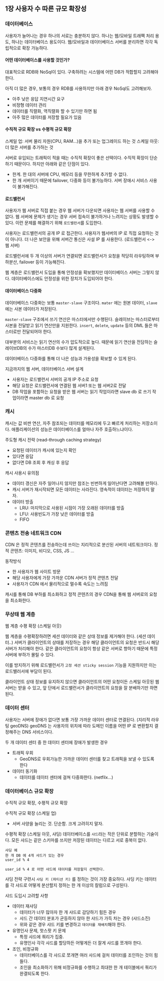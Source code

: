 ## 1장 사용자 수 따른 규모 확장성

### 데이터베이스
사용자가 늘어나는 경우 하나의 서로는 충분하지 않다.
하나는 웹/모바일 트래팩 처리 용도, 하나는 데이터베이스 용도이다.
웹/모바일과 데이터베이스 서버를 분리하면 각각 독립적으로 확장 가능하다.

#### 어떤 데이터베이스를 사용할 것인가?
대표적으로 RDB와 NoSql이 있다.
구축하려는 시스템에 어떤 DB가 적합할지 고려해야 한다.

아직 더 많은 경우, 보통의 경우 RDB를 사용하지만 아래 경우 NoSql도 고려해보자.
- 아주 낮은 응답 지연시간 요구
- 비정형 데이터 관리 
- 데이터를 직렬화, 역직렬화 할 수 있기만 하면 됨
- 아주 많은 데이터를 저장할 필요가 있음

#### 수직적 규모 확장 vs 수평적 규모 확장
스케일 업: 서버 물리 자원(CPU, RAM...)을 추가 또는 업그레이드 하는 것
스케일 아웃: 더 많은 서버를 추가하는 것 

서버로 유입되는 트래픽이 적을 때는 수직적 확장이 좋은 선택이다.
수직적 확장이 단순하기 때문이다. 하지만 아래와 같은 단점이 있다.
- 한계. 한 대의 서버에 CPU, 메모리 등을 무한하게 추가할 수 없다.
- 한 개 서버이기 때문에 failover, 다중화 등이 불가능하다. 서버 장애시 서비스 사용이 불가해진다.

#### 로드밸런서
사용자가 웹 서버로 직접 붙는 경우 웹 서버가 다운되면 사용자는 웹 서버를 사용할 수 없다.
웹 서버에 문제가 생기는 경우 서버 접속이 불가하거나 느려지는 상황도 발생할 수 있다.
이런 문제를 해결하기 위해 `로드밸런서`를 도입한다.

사용자는 로드밸런서의 공개 IP 로 접근한다. 사용자가 웹서버의 IP 로 직접 요청하는 것이 아니다.
더 나은 보안을 위해 서버간 통신은 사설 IP 를 사용한다. (로드밸런서 <-> 웹 서버)

로드밸런서에 두 개 이상의 서버가 연결되면 로드밸런서가 요청을 적당히 라우팅하며 부하분산, failover 등이 가능해진다.

웹 계층은 로드밸런서 도입을 통해 안정성을 확보했지만 데이터베이스 서버는 그렇지 않다.
데이터베이스에도 안정성을 위한 장치가 도입되어야 한다.

#### 데이터베이스 다중화
데이터베이스 다중화는 보통 `master-slave` 구조이다.
`mater` 에는 원본 데이터, `slave` 에는 사본 데이터가 저장된다.

`master-slave` 구조에서 쓰기 연산은 마스터에서만 수행된다.
슬레이브는 마스터로부터 사본을 전달받고 읽기 연산만을 지원한다.
`insert`, `delete`, `update` 등의 DML 들은 마스터로만 전달되어야 한다.

대부분의 서비스는 읽기 연산의 수가 압도적으로 높다.
때문에 읽기 연산을 전담하는 슬레이브DB의 수가 마스터DB 수보다 많게 설계된다.

데이터베이스 다중화를 통해 더 나은 성능과 가용성을 확보할 수 있게 된다.


지금까지의 웹 서버, 데이터베이스 서버 설계
- 사용자는 로드밸런서 서버의 공개 IP 주소로 요청
- 해당 요청은 로드밸런서에 연결된 웹 서버1 또는 웹 서버2로 전달
- DB 작업을 포함하는 요청을 받은 웹 서버는 읽기 작업이라면 slave db 로 쓰기 작업이라면 master db 로 요청

### 캐시
캐시는 값 비싼 연산, 자주 참조되는 데이터를 메모리에 두고 빠르게 처리하는 저장소이다.
애플리케이션의 성능은 데이터베이스를 얼마나 자주 호츨하느냐이다.

주도형 캐시 전락 (read-through caching strategy)
- 요청된 데이터가 캐시에 있는지 확인
- 있다면 응답
- 없다면 DB 조회 후 캐싱 후 응답

캐시 사용시 유의점
- 데이터 갱신은 자주 일어나지 않지만 참조는 빈번하게 일어난다면 고려해볼 만하다.
- 캐시 서버가 재시작되면 모든 데이터는 사라진다. 영속적이 데이터는 저장하지 말자.
- 데이터 방출
  - LRU: 마지막으로 사용된 시점이 가장 오래된 데이터를 방출
  - LFU: 사용빈도가 가장 낮은 데이터를 방출
  - FIFO

### 콘텐츠 전송 네트워크 CDN
CDN 은 정적 콘텐츠를 전송하는데 쓰이는 지리적으로 분산된 서버의 네트워크이다.
정적 콘텐츠: 이미지, 비디오, CSS, JS ...

동작방식
- 한 사용자가 웹 사이트 방문
- 해당 사용자에게 가장 가까운 CDN 서버가 정적 콘텐츠 전달
- 사용자가 CDN 에서 물리적으로 멀수록 속도는 느려짐


캐시를 통해 DB 부하를 최소화하고 정적 콘텐츠의 경우 CDN을 통해 웹 서버로의 요청을 최소화한다.

### 무상태 웹 계층
웹 계층 수평 확장 (스케일 아웃)

웹 계층을 수평확장하려면 세션 데이터와 같은 상태 정보를 제거해야 한다. (세션 데이터..)
서버가 클라이언트의 상태를 저장하는 경우 해당 클라이언트의 요청은 반드시 해당 서버가 처리해야 한다.
같은 클라이언트의 요청이 항상 같은 서버로 향하기 때문에 특정 서버에 부하가 몰릴 수 있다.

이를 방지하기 위해 로드밸런서가 `고정 세션 sticky session` 기능을 지원하지만 이는 로드밸러서에 부담이 된다.

클라이언트 상태 정보를 유지하지 않으면 클라이언트의 어떤 요청이든 스케일 아웃된 웹 서버는 받을 수 있고, 앞 단에서 로드밸런서가 클라이언트의 요청을 잘 분배하기만 하면 된다.

### 데이터 센터
사용자는 서버에 장애가 없다면 보통 가장 가까운 데이터 센터로 연결된다. (지리적 라우팅 geoDNS)
geoDNS 는 사용자의 위치에 따라 도메인 이름을 어떤 IP 로 변환할지 결정해주는 DNS 서비스이다.

두 개 데이터 센터 중 한 데이터 센터에 장애가 발생한 경우 
- 트래픽 우회
  - GeoDNS로 우회가능한 가까운 데이터 센터를 찾고 트래픽을 보낼 수 있도록 한다
- 데이터 동기화
  - 데이터를 데이터 센터에 걸쳐 다중화한다. (netfilx...)

### 데이터베이스 규모 확장 
수직적 규모 확장, 수평적 규모 확장

수직적 규모 확장 (스케일 업)
- 서버 사양을 늘리는 것. 단순함. 크게 고려히지 말자.

수평적 확장 (스케일 아웃, 샤딩)
데이터베이스를 `샤드`라는 작은 단위로 분할하는 기술이다.
모든 샤드는 같은 스키마를 쓰지만 저장된 데이터는 다르고 서로 중복이 없다.

```
샤딩 예
한 개 DB 에 4개 샤드가 있는 경우
user_id % 4

user_id % 4 로 어떤 샤드에 데이터를 저장할지 선택한다.
```

샤딩 전략 구련시 `샤딩 키 (파티션 키)` 를 정하는 것이 가장 중요하다.
샤딩 키는 데이터를 각 샤드로 어떻게 분산할지 정하는 한 개 이상의 칼럼으로 구성된다.

샤드 도입시 고려할 사항
- 데이터 재샤딩
  - 데이터가 너무 많아자 한 개 샤드로 감당하기 힘든 경우
  - 샤드 간 데이터 분포가 균등하지 않아 한 샤드가 가득 차는 경우 (샤드소진)
  - 위와 같은 경우 샤드 키를 변경하고 `데이터를 재배치`해야 한다.
- 유명인사 문제, 핫스팟 키 문제
  - 특정 샤드에 쿼리가 집중.
  - 유명인사 각각 샤드를 할당하든 어떻게든 더 잘게 샤드를 쪼개야 한다.
- 조인, 비정규화
  - 데이터베이스를 각 샤드로 쪼개면 여러 샤드에 걸처 데이터를 조인하는 것이 힘들다.
  - 조인을 최소화하기 위해 비정규화를 수행하고 최대한 한 개 테이블에서 쿼리가 완결되도록 한다.